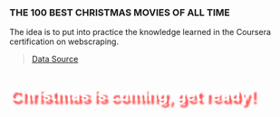 ### THE 100 BEST CHRISTMAS MOVIES OF ALL TIME

The idea is to put into practice the knowledge learned in the Coursera certification on webscraping.

> [Data Source](https://editorial.rottentomatoes.com/guide/best-christmas-movies/)

<div class="title-h1">
    <h1 style="color:white;text-shadow: 5px 6px 3px rgba(255,0,0,0.7)">Christmas is coming, get ready!</h1>
</div>

